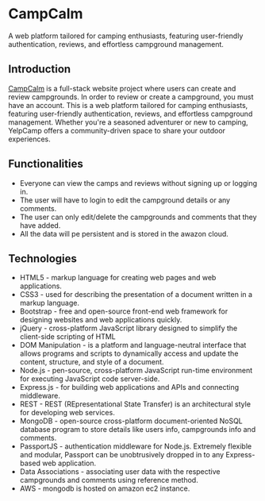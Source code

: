 # CampCalm
A web platform tailored for camping enthusiasts, featuring user-friendly authentication, reviews, and effortless campground management.


<h2>Introduction</h2>
<a href="/">CampCalm</a> is a full-stack website project where users can create and review campgrounds. In order to review or create a campground, you must have an account. This is a web platform tailored for camping enthusiasts, featuring user-friendly authentication, reviews, and effortless campground management. Whether you're a seasoned adventurer or new to camping, YelpCamp offers a community-driven space to share your outdoor experiences.


<h2>Functionalities</h2> 
<ul>
  <li>Everyone can view the camps and reviews without signing up or logging in.</li>
  <li>The user will have to login to edit the campground details or any comments.</li>
  <li>The user can only edit/delete the campgrounds and comments that they have added.</li>
  <li>All the data will pe persistent and is stored in the awazon cloud.</li>
</ul>

<h2>Technologies</h2> 
<ul>
  <li>HTML5 - markup language for creating web pages and web applications.</li>
  <li>CSS3 - used for describing the presentation of a document written in a markup language.</li>
  <li>Bootstrap - free and open-source front-end web framework for designing websites and web applications quickly.</li>
  <li>jQuery - cross-platform JavaScript library designed to simplify the client-side scripting of HTML</li>
  <li>DOM Manipulation - is a platform and language-neutral interface that allows programs and scripts to dynamically access and update the content, structure, and style of a document.</li>
  <li>Node.js - pen-source, cross-platform JavaScript run-time environment for executing JavaScript code server-side.</li>
  <li>Express.js - for building web applications and APIs and connecting middleware.</li>
    <li>REST - REST (REpresentational State Transfer) is an architectural style for developing web services.
</li>
  <li>MongoDB - open-source cross-platform document-oriented NoSQL database program to store details like users info, campgrounds info and comments.
</li>
  <li>PassportJS - authentication middleware for Node.js. Extremely flexible and modular, Passport can be unobtrusively dropped in to any Express-based web application.
</li>
  <li>Data Associations - associating user data with the respective campgrounds and comments using reference method.
</li>
  <li>AWS - mongodb is hosted on amazon ec2 instance.

</li>


</ul>




